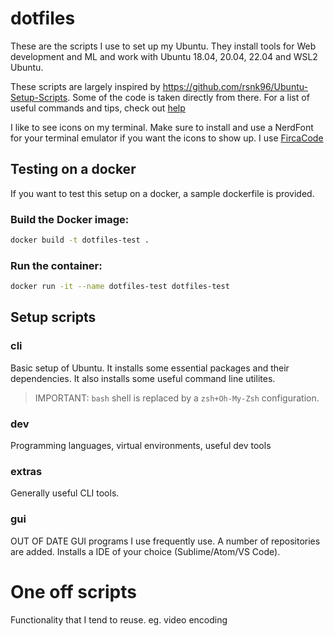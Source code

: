 # dotfiles
These are the scripts I use to set up my Ubuntu. They install tools for Web development and ML and work with Ubuntu 18.04, 20.04, 22.04 and WSL2 Ubuntu.

These scripts are largely inspired by https://github.com/rsnk96/Ubuntu-Setup-Scripts. Some of the code is taken directly from there. 
For a list of useful commands and tips, check out [help](Help.md)

I like to see icons on my terminal. Make sure to install and use a NerdFont for your terminal emulator if you want the icons to show up. I use [FircaCode](https://github.com/ryanoasis/nerd-fonts/releases/download/v3.4.0/FiraCode.zip)

## Testing on a docker
If you want to test this setup on a docker, a sample dockerfile is provided. 

### Build the Docker image:
```bash
docker build -t dotfiles-test .
```

### Run the container:
```bash
docker run -it --name dotfiles-test dotfiles-test
```

## Setup scripts
### cli
Basic setup of Ubuntu. It installs some essential packages and their dependencies. It also installs some useful command line utilites.

> IMPORTANT: `bash` shell is replaced by a `zsh+Oh-My-Zsh` configuration.

### dev
Programming languages, virtual environments, useful dev tools

### extras
Generally useful CLI tools.

### gui
OUT OF DATE
GUI programs I use frequently use. A number of repositories are added. Installs a IDE of your choice (Sublime/Atom/VS Code).

# One off scripts
Functionality that I tend to reuse.
eg. video encoding
